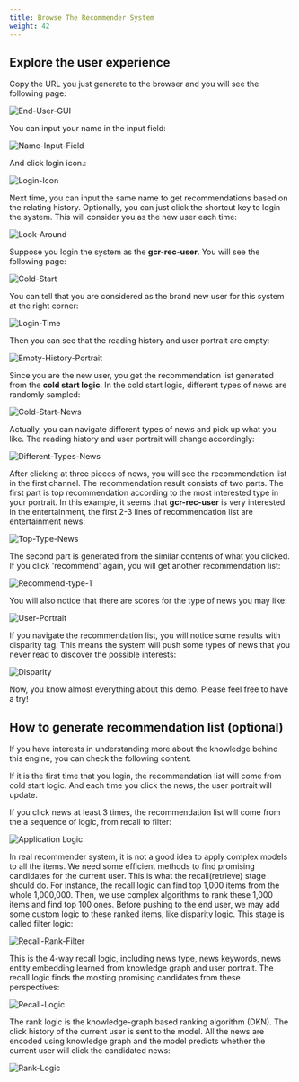 ```yaml
---
title: Browse The Recommender System
weight: 42
---
```


## Explore the user experience
Copy the URL you just generate to the browser and you will see the following page:

![End-User-GUI](/images/end-user-gui.png)

You can input your name in the input field:

![Name-Input-Field](/images/name-input-field.png)

And click login icon.:

![Login-Icon](/images/login-icon.png)

Next time, you can input the same name to get recommendations based on the relating history. Optionally, you can just click the shortcut key to login the system. This will consider you as the new user each time:

![Look-Around](/images/look-around.png)

Suppose you login the system as the **gcr-rec-user**. You will see the following page:

![Cold-Start](/images/cold-start.png)

You can tell that you are considered as the brand new user for this system at the right corner:

![Login-Time](/images/login-time.png)

Then you can see that the reading history and user portrait are empty:

![Empty-History-Portrait](/images/empty-history-portrait.png)

Since you are the new user, you get the recommendation list generated from the **cold start logic**. In the cold start logic, different types of news are randomly sampled:

![Cold-Start-News](/images/cold-start-news.png)

Actually, you can navigate different types of news and pick up what you like. The reading history and user portrait will change accordingly:

![Different-Types-News](/images/dtn.png)

After clicking at three pieces of news, you will see the recommendation list in the first channel. The recommendation result consists of two parts. The first 
part is top recommendation according to the most interested type in your portrait. In this example, it seems that **gcr-rec-user** is very interested in
the entertainment, the first 2-3 lines of recommendation list are entertainment news:

![Top-Type-News](/images/top-type-news.png)

The second part is generated from the similar contents of what you clicked. If you click 'recommend' again, you will get another recommendation list:

![Recommend-type-1](/images/recommend-type-1.png)

You will also notice that there are scores for the type of news you may like:

![User-Portrait](/images/user-portrait.png)

If you navigate the recommendation list, you will notice some results with disparity tag. This means the system will push some types of news that you never read to discover the possible interests:

![Disparity](/images/disparity.png)

Now, you know almost everything about this demo. Please feel free to have a try!

## How to generate recommendation list (optional)

If you have interests in understanding more about the knowledge behind this engine, you can check the following content. 

If it is the first time that you login, the recommendation list will come from cold start logic. And each time you click the news, the user portrait will update.

If you click news at least 3 times, the recommendation list will come from the a sequence of logic, from recall to filter:

![Application Logic](/images/application-logic.png)

In real recommender system, it is not a good idea to apply complex models to all the items. We need some efficient methods to find promising candidates for the
current user. This is what the recall(retrieve) stage should do. For instance, the recall logic can find top 1,000 items from the whole 1,000,000. Then, we use
complex algorithms to rank these 1,000 items and find top 100 ones. Before pushing to the end user, we may add some custom logic to these ranked items, like disparity logic. This stage is called filter logic:

![Recall-Rank-Filter](/images/recall-rank-filter.png)

This is the 4-way recall logic, including news type, news keywords, news entity embedding learned from knowledge graph and user portrait. The recall logic finds
the mosting promising candidates from these perspectives:

![Recall-Logic](/images/recall-logic.png)

The rank logic is the knowledge-graph based ranking algorithm (DKN). The click history of the current user is sent to the model. All the news are encoded using
knowledge graph and the model predicts whether the current user will click the candidated news:

![Rank-Logic](/images/rank-logic.png)






